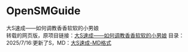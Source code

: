 # OpenSMGuide
大S速成——如何调教香香软软的小男娘  
转载的网页版，原项目链接：[大S速成——如何调教香香软软的小男娘](https://github.com/HongYunCloud/OpenDomGuide)
目录：
2025/7/16:更新了S，MD：[大S速成-MD格式](https://github.com/class-bin-data/OpenSMGuide/blob/main/S/%E5%A4%A7S%E9%80%9F%E6%88%90%E2%80%94%E2%80%94%E5%A6%82%E4%BD%95%E8%B0%83%E6%95%99%E9%A6%99%E9%A6%99%E8%BD%AF%E8%BD%AF%E7%9A%84%E5%B0%8F%E7%94%B7%E5%A8%98.md)

